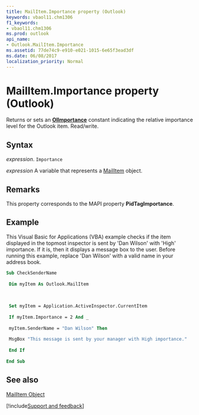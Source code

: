 ```yaml
---
title: MailItem.Importance property (Outlook)
keywords: vbaol11.chm1306
f1_keywords:
- vbaol11.chm1306
ms.prod: outlook
api_name:
- Outlook.MailItem.Importance
ms.assetid: 77de74c9-e910-e021-1015-6e65f3ead3df
ms.date: 06/08/2017
localization_priority: Normal
---
```



# MailItem.Importance property (Outlook)

Returns or sets an **[OlImportance](Outlook.OlImportance.md)** constant indicating the relative importance level for the Outlook item. Read/write.


## Syntax

_expression_. `Importance`

_expression_ A variable that represents a [MailItem](Outlook.MailItem.md) object.


## Remarks

This property corresponds to the MAPI property  **PidTagImportance**.


## Example

This Visual Basic for Applications (VBA) example checks if the item displayed in the topmost inspector is sent by 'Dan Wilson' with 'High' importance. If it is, then it displays a message box to the user. Before running this example, replace 'Dan Wilson' with a valid name in your address book.


```vb
Sub CheckSenderName 
 
 Dim myItem As Outlook.MailItem 
 
 
 
 Set myItem = Application.ActiveInspector.CurrentItem 
 
 If myItem.Importance = 2 And _ 
 
 myItem.SenderName = "Dan Wilson" Then 
 
 MsgBox "This message is sent by your manager with High importance." 
 
 End If 
 
End Sub
```


## See also


[MailItem Object](Outlook.MailItem.md)

[!include[Support and feedback](~/includes/feedback-boilerplate.md)]